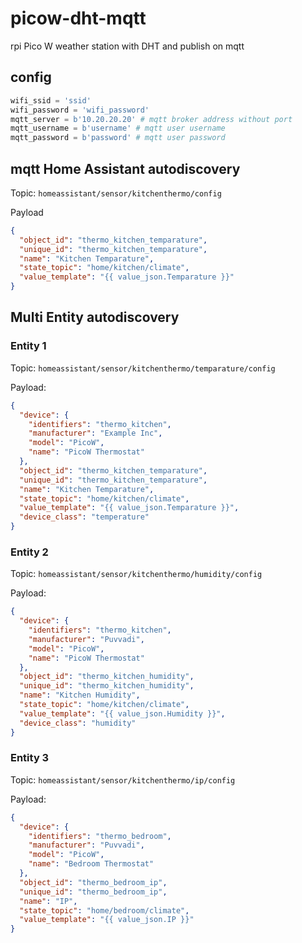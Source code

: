 # picow-dht-mqtt

rpi Pico W weather station with DHT and publish on mqtt

## config

```python
wifi_ssid = 'ssid'
wifi_password = 'wifi_password'
mqtt_server = b'10.20.20.20' # mqtt broker address without port
mqtt_username = b'username' # mqtt user username
mqtt_password = b'password' # mqtt user password
```

## mqtt Home Assistant autodiscovery

Topic: `homeassistant/sensor/kitchenthermo/config`

Payload

```json
{
  "object_id": "thermo_kitchen_temparature",
  "unique_id": "thermo_kitchen_temparature",
  "name": "Kitchen Temparature",
  "state_topic": "home/kitchen/climate",
  "value_template": "{{ value_json.Temparature }}"
}
```

## Multi Entity autodiscovery

### Entity 1

Topic: `homeassistant/sensor/kitchenthermo/temparature/config`

Payload:

```json
{
  "device": {
    "identifiers": "thermo_kitchen",
    "manufacturer": "Example Inc",
    "model": "PicoW",
    "name": "PicoW Thermostat"
  },
  "object_id": "thermo_kitchen_temparature",
  "unique_id": "thermo_kitchen_temparature",
  "name": "Kitchen Temparature",
  "state_topic": "home/kitchen/climate",
  "value_template": "{{ value_json.Temparature }}",
  "device_class": "temperature"
}
```

### Entity 2

Topic: `homeassistant/sensor/kitchenthermo/humidity/config`

Payload:

```json
{
  "device": {
    "identifiers": "thermo_kitchen",
    "manufacturer": "Puvvadi",
    "model": "PicoW",
    "name": "PicoW Thermostat"
  },
  "object_id": "thermo_kitchen_humidity",
  "unique_id": "thermo_kitchen_humidity",
  "name": "Kitchen Humidity",
  "state_topic": "home/kitchen/climate",
  "value_template": "{{ value_json.Humidity }}",
  "device_class": "humidity"
}
```

### Entity 3

Topic: `homeassistant/sensor/kitchenthermo/ip/config`

Payload:

```json
{
  "device": {
    "identifiers": "thermo_bedroom",
    "manufacturer": "Puvvadi",
    "model": "PicoW",
    "name": "Bedroom Thermostat"
  },
  "object_id": "thermo_bedroom_ip",
  "unique_id": "thermo_bedroom_ip",
  "name": "IP",
  "state_topic": "home/bedroom/climate",
  "value_template": "{{ value_json.IP }}"
}
```
